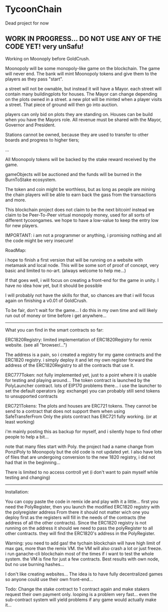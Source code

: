 # TycoonChain


Dead project for now


WORK IN PROGRESS... DO NOT USE ANY OF THE CODE YET! very unSafu!
----------------------------------------------------------------

Working on Moonoply before GoldCrush.

Moonopoly will be some monopoly-like game on the blockchain. The game will never end.
The bank will mint Moonopoly tokens and give them to the players as they pass "start".

a street will not be ownable, but instead it will have a Mayor.
each street will contain many buildingplots for houses. The Mayor can change depending on the plots owned in a street.
a new plot will be minted when a player visits a street. That piece of ground will then go into auction.

players can only bid on plots they are standing on.
Houses can be build when you have the Mayors role. 
All revenue must be shared with the Mayor, Governor and President. 

Stations cannot be owned, because they are used to transfer to other boards and progress to higher tiers;

...



All Moonopoly tokens will be backed by the stake reward received by the game.

gameObjects will be auctioned and the funds will be burned in the BurnToStake ecosystem. 

The token and coin might be worthless, but as long as people are mining the chain players will be able to earn 
back the gass from the transactions and more.

This blockchain project does not claim to be the next bitcoin! instead we claim to be Peer-To-Peer virtual monopoly money, used for all sorts of different tycoongames. we hope to have a low-value to keep the entry low for new players.

IMPORTANT:
i am not a programmer or anything, i promising nothing and all the code might be very insecure!



RoadMap:

i hope to finish a first version that will be running on a website with metamask and local node.
This will be some sort of proof of concept, very basic and limited to no-art. (always welcome to help me...)

If that goes well, i will focus on creating a front-end for the game in unity. I have no idea how yet, but it should be possible 

I will probably not have the skills for that, so chances are that i will focus again on finishing a v0.01 of GoldCrush.

To be fair, don't wait for the game... I do this in my own time and will likely run out of money or time before i get anywhere...


------------------------------------------------------------------------------------------------------------------------------

What you can find in the smart contracts so far:

ERC1820Registry:
limited implementation of ERC1820Registry for remix website. (see all "browser/...")

The address is a pain, so i created a registry for my game contracts and the ERC1820 registry. i simply deploy it and let my own register forward the address of the ERC1820Registry to all the contracts that use it.


ERC777Token:
not fully implemented yet, just to a point where it is usable for testing and playing around...
The token contract is launched by the PolyLauncher contract. lots of EIP170 problems there...
i use the launcher to set the default operators (eg: exchange)
you can probably still send tokens to unsupported contracts

ERC721Tokens:
The plots and houses are ERC721 tokens. They cannot be send to a contract that does not support them when using SafeTransferFrom
Only the plots contract has ERC721 fully working. (or at least working)


i'm mainly posting this as backup for myself, and i silently hope to find other people to help a bit...






note that many files start with Poly. the project had a name change from PonziPoly to Moonopoly but the old code is not updated yet. I also have lots of files that are undergoing conversion to the new 1820 registry, i did not had that in the beginning...



There is limited to no access controll yet (i don't want to pain myself while testing and changing)

-------------------------------------------------------------------------------------------------------------------------
Installation:

You can copy paste the code in remix ide and play with it a little...
first you need the PolyRegister,
then you launch the modified ERC1820 registry with the polyregister address
From there it should not matter wich one you deploy first as the registers will fill in the needs of the contracts (the address of all the other contracts). Since the ERC1820 registry is not running on the address it should we need to pass the polyRegister to all other contracts. they will find the ERC1820's address in the PolyRegister.


Warning: you need to add gas! the tychain blockchain will have high limit of max gas, more than the remix VM. the VM will also crash a lot or just freeze.
i run ganache-cli blockchain most of the times if i want to test the whole system. the VM is fine for just a few contracts. Best results with own node, but no use burning hashes...

I don't like creating websites... The idea is to have fully decentralized games so anyone could use their own front-end... 


Todo:
Change the stake contract to 1 contract again and make stakers request their own payment only. looping is a problem very fast... 
even the sub-contract system will yield problems if any game would actually make it...
